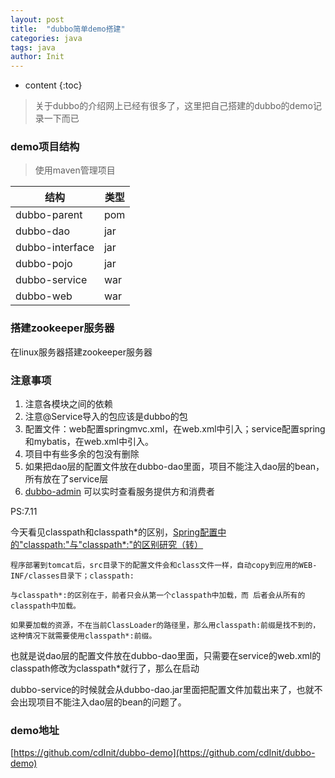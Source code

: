```yaml
---
layout: post
title:  "dubbo简单demo搭建"
categories: java
tags: java
author: Init
---
```


* content
{:toc}

> 关于dubbo的介绍网上已经有很多了，这里把自己搭建的dubbo的demo记录一下而已





### demo项目结构

> 使用maven管理项目

结构 | 类型
---|---
dubbo-parent |pom
dubbo-dao | jar
dubbo-interface | jar
dubbo-pojo | jar
dubbo-service | war
dubbo-web | war

### 搭建zookeeper服务器

在linux服务器搭建zookeeper服务器

### 注意事项

1. 注意各模块之间的依赖
2. 注意@Service导入的包应该是dubbo的包
3. 配置文件：web配置springmvc.xml，在web.xml中引入；service配置spring和mybatis，在web.xml中引入。
4. 项目中有些多余的包没有删除
5. 如果把dao层的配置文件放在dubbo-dao里面，项目不能注入dao层的bean，所有放在了service层
6. [dubbo-admin](https://github.com/apache/incubator-dubbo-ops) 可以实时查看服务提供方和消费者

PS:7.11

今天看见classpath和classpath*的区别，[Spring配置中的"classpath:"与"classpath*:"的区别研究（转）](https://www.cnblogs.com/EasonJim/p/6709314.html)

```
程序部署到tomcat后，src目录下的配置文件会和class文件一样，自动copy到应用的WEB-INF/classes目录下；classpath:

与classpath*:的区别在于，前者只会从第一个classpath中加载，而 后者会从所有的classpath中加载。

如果要加载的资源，不在当前ClassLoader的路径里，那么用classpath:前缀是找不到的，这种情况下就需要使用classpath*:前缀。

```

也就是说dao层的配置文件放在dubbo-dao里面，只需要在service的web.xml的classpath修改为classpath*就行了，那么在启动

dubbo-service的时候就会从dubbo-dao.jar里面把配置文件加载出来了，也就不会出现项目不能注入dao层的bean的问题了。

### demo地址

[https://github.com/cdInit/dubbo-demo](https://github.com/cdInit/dubbo-demo)


